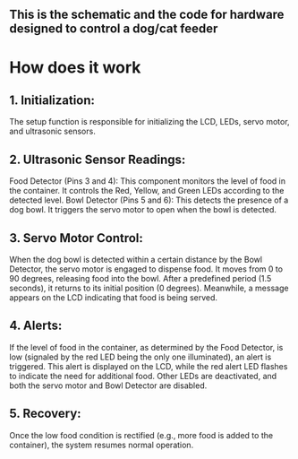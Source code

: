 ## This is the schematic and the code for hardware designed to control a dog/cat feeder

# How does it work

## 1. Initialization: 
The setup function is responsible for initializing the LCD, LEDs, servo motor, and ultrasonic sensors.
## 2. Ultrasonic Sensor Readings:
Food Detector (Pins 3 and 4): This component monitors the level of food in the container. It controls the Red, Yellow, and Green LEDs according to the detected level.
Bowl Detector (Pins 5 and 6): This detects the presence of a dog bowl. It triggers the servo motor to open when the bowl is detected.
## 3. Servo Motor Control:
When the dog bowl is detected within a certain distance by the Bowl Detector, the servo motor is engaged to dispense food. It moves from 0 to 90 degrees, releasing food into the bowl. 
After a predefined period (1.5 seconds), it returns to its initial position (0 degrees). Meanwhile, a message appears on the LCD indicating that food is being served.
## 4. Alerts:
If the level of food in the container, as determined by the Food Detector, is low (signaled by the red LED being the only one illuminated), an alert is triggered. 
This alert is displayed on the LCD, while the red alert LED flashes to indicate the need for additional food. Other LEDs are deactivated, and both the servo motor and Bowl Detector are disabled.
## 5. Recovery: 
Once the low food condition is rectified (e.g., more food is added to the container), the system resumes normal operation.
